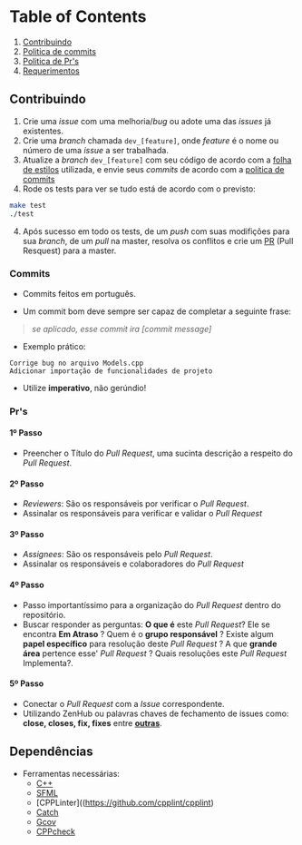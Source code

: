 # Table of Contents

1. [Contribuindo](#Contribuindo)
2. [Politica de commits](#Commits)
3. [Politica de Pr's](#Pr's)
4. [Requerimentos](#Requerimentos)


## Contribuindo

1. Crie uma *issue* com uma melhoria/*bug* ou adote uma das *issues* já existentes.
2. Crie uma *branch* chamada ``dev_[feature]``, onde *feature* é o nome ou número de uma *issue* a ser trabalhada.
3. Atualize a *branch* ``dev_[feature]`` com seu código de acordo com a [folha de estilos](https://google.github.io/styleguide/cppguide.html) utilizada, e envie seus *commits* de acordo com a [politica de commits](#commits)
4. Rode os tests para ver se tudo está de acordo com o previsto:
  ```bash
  make test
  ./test
  ```
4. Após sucesso em todo os tests, de um *push* com suas modifições para sua *branch*, de um *pull* na master, resolva os conflitos e crie um [PR](#pr's) (Pull Resquest) para a master.

### Commits

* Commits feitos em português.

* Um commit bom deve sempre ser capaz de completar a seguinte frase:

> *se aplicado, esse commit ira [commit message]*

* Exemplo prático:

```git
Corrige bug no arquivo Models.cpp
Adicionar importação de funcionalidades de projeto
```

* Utilize **imperativo**, não gerúndio!

### Pr's

#### 1º Passo
- Preencher o Título do _Pull Request_, uma sucinta descrição a respeito do _Pull Request_.

#### 2º Passo
- _Reviewers_: São os responsáveis por verificar o  _Pull Request_.
- Assinalar os responsáveis para verificar e validar o  _Pull Request_

#### 3º Passo
- _Assignees_: São os responsáveis pelo  _Pull Request_.
- Assinalar os responsáveis e colaboradores do _Pull Request_

#### 4º Passo
- Passo importantíssimo para a organização do _Pull Request_ dentro do repositório.
- Buscar responder as perguntas: **O que é** este _Pull Request_? Ele se encontra **Em Atraso** ? Quem é o **grupo responsável** ? Existe algum **papel específico** para resolução deste _Pull Request_ ?  A que **grande área** pertence esse' _Pull Request_ ? Quais resoluções este _Pull Request_ Implementa?.

#### 5º Passo
- Conectar o _Pull Request_ com a _Issue_ correspondente.
- Utilizando ZenHub ou palavras chaves de fechamento de issues como: **close, closes, fix, fixes** entre **[outras](https://help.github.com/articles/closing-issues-using-keywords/)**.

##  Dependências
- Ferramentas necessárias:
  - [C++](http://www.cplusplus.com/)
  - [SFML](https://www.sfml-dev.org/)
  - [CPPLinter]((https://github.com/cpplint/cpplint)
  - [Catch](https://github.com/catchorg/Catch2)
  - [Gcov](http://gcc.gnu.org/onlinedocs/gcc/Gcov.html)
  - [CPPcheck](http://cppcheck.sourceforge.net/)
